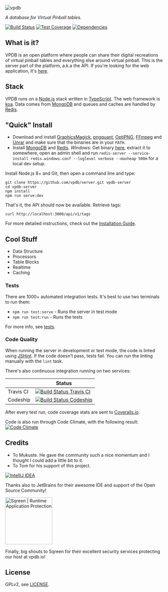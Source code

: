 ![vpdb][text-logo]

*A database for Virtual Pinball tables.*

[![Build Status][travis-image]][travis-url]
[![Test Coverage][coveralls-image]][coveralls-url]
[![Dependencies][dependencies-image]][dependencies-url]

## What is it?

VPDB is an open platform where people can share their digital recreations of virtual pinball tables and everything else 
around virtual pinball. This is the server part of the platform, a.k.a the API. If you're looking for the web application,
it's [here](https://github.com/vpdb/website). 

## Stack

VPDB runs on a [Node.js](http://nodejs.org/) stack written in [TypeScript](https://www.typescriptlang.org/). The web 
framework is [koa](https://koajs.com/). Data comes from [MongoDB](https://www.mongodb.org/) and queues and caches are 
handled by [Redis](http://redis.io/).

## "Quick" Install

* Download and install [GraphicsMagick](http://www.graphicsmagick.org/), [pngquant](http://pngquant.org/),
  [OptiPNG](http://optipng.sourceforge.net/), [FFmpeg](https://www.ffmpeg.org/) and [Unrar](http://rarsoft.com/) and 
  make sure that the binaries are in your `PATH`.
* Install [MongoDB](http://www.mongodb.org/downloads) and [Redis](http://redis.io/). *Windows*: Get binary 
  [here](https://github.com/MSOpenTech/redis/tree/2.8/bin/release), extract it to somewhere, open an admin shell and 
  run `redis-server --service-install redis.windows.conf --loglevel verbose --maxheap 500m` for a local dev setup.

Install Node.js 8+ and Git, then open a command line and type:

	git clone https://github.com/vpdb/server.git vpdb-server
	cd vpdb-server
	npm install
	npm run serve:dev

That's it, the API should now be available. Retrieve tags:

	curl http://localhost:3000/api/v1/tags

For more detailed instructions, check out the [Installation Guide](INSTALL.md).

## Cool Stuff

- Data Structure
- Processors
- Table Blocks
- Realtime
- Caching

### Tests

There are 1000+ automated integration tests. It's best to use two terminals to run them:

- `npm run test:serve` - Runs the server in test mode
- `npm run test:run` - Runs the tests

For more info, see [tests](TESTS.md).

### Code Quality

When running the server in development or test mode, the code is linted using [JSHint](http://www.jshint.com/about/). If
the code doesn't pass, tests fail. You can run the linting manually with the `lint` task.

There's also continuous integration running on two services:

|           | Status                                                   |
|-----------|----------------------------------------------------------|
| Travis CI | [![Build Status Travis CI][travis-image]][travis-url]    |
| Codeship  | [![Build Status Codeship][codeship-image]][codeship-url] |

After every test run, code coverage stats are sent to [Coveralls.io](https://coveralls.io/r/vpdb/backend).

Code is also run through Code Climate, with the following result: [![Code Climate][codeclimate-image]][codeclimate-url]

## Credits

* To Mukuste. He gave the community such a nice momentum and I thought I could add a little bit to it.
* To Tom for his support of this project.

[![IntelliJ IDEA][idea-image]][idea-url]

Thanks also to JetBrains for their awesome IDE and support of the Open Source Community!

<a title="Realtime application protection" href="https://www.sqreen.io/?utm_source=badge"><img width="150" src="https://s3-eu-west-1.amazonaws.com/sqreen-assets/badges/20171107/sqreen-light-badge.svg" alt="Sqreen | Runtime Application Protection" /></a>

Finally, big shouts to Sqreen for their excellent security services protecting our host at vpdb.io!


## License

GPLv2, see [LICENSE](LICENSE).

[text-logo]: https://raw.githubusercontent.com/vpdb/server/master/assets/vpdb-logo-text.svg?sanitize=true
[travis-image]: https://img.shields.io/travis/vpdb/server.svg?style=flat-square
[travis-url]: https://travis-ci.org/vpdb/server
[coveralls-image]: https://img.shields.io/coveralls/vpdb/backend.svg?style=flat-square
[coveralls-url]: https://coveralls.io/r/vpdb/backend?branch=master
[dependencies-image]: https://david-dm.org/vpdb/server.svg?style=flat-square
[dependencies-url]: https://david-dm.org/vpdb/server
[codeship-image]: http://img.shields.io/codeship/46408820-1c40-0134-d638-1a1dadf4f728.svg?style=flat-square
[codeship-url]: https://www.codeship.io/projects/159851
[codeclimate-image]: http://img.shields.io/codeclimate/github/vpdb/backend.svg?style=flat-square
[codeclimate-url]: https://codeclimate.com/github/vpdb/backend
[idea-image]: https://raw.githubusercontent.com/vpdb/server/master/assets/intellij-logo-text.svg?sanitize=true
[idea-url]: https://www.jetbrains.com/idea/